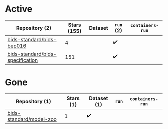 # Active
| Repository (2) | Stars (155) | Dataset | `run` (2) | `containers-run` |
| --- | --- | --- | --- | --- |
| [bids-standard/bids-bep016](https://github.com/bids-standard/bids-bep016) | 4 |  | :heavy_check_mark: |  |
| [bids-standard/bids-specification](https://github.com/bids-standard/bids-specification) | 151 |  | :heavy_check_mark: |  |

# Gone
| Repository (1) | Stars (1) | Dataset (1) | `run` | `containers-run` |
| --- | --- | --- | --- | --- |
| [bids-standard/model-zoo](https://github.com/bids-standard/model-zoo) | 1 | :heavy_check_mark: |  |  |
